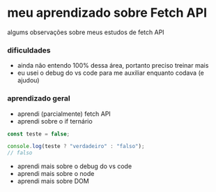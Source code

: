 # meu aprendizado sobre Fetch API

algums observações sobre meus estudos de fetch API

### dificuldades

- ainda não entendo 100% dessa área, portanto preciso treinar mais
- eu usei o debug do vs code para me auxiliar enquanto codava (e ajudou)

### aprendizado geral

- aprendi (parcialmente) fetch API
- aprendi sobre o if ternário

```js
const teste = false;

console.log(teste ? "verdadeiro" : "falso");
// falso
```

- aprendi mais sobre o debug do vs code
- aprendi mais sobre o node
- aprendi mais sobre DOM
